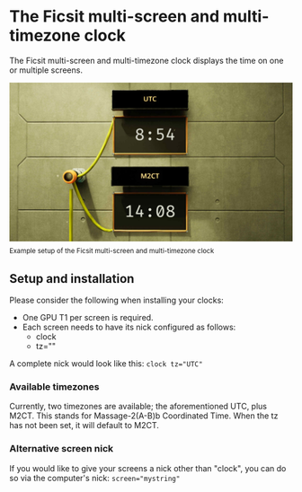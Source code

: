 # The Ficsit multi-screen and multi-timezone clock
The Ficsit multi-screen and multi-timezone clock displays the time on one or multiple screens.

![Example setup of the Ficsit Clock](preview1.jpg "Example setup of the Ficsit Clock")
<sub>Example setup of the Ficsit multi-screen and multi-timezone clock</sub>

## Setup and installation
Please consider the following when installing your clocks:
- One GPU T1 per screen is required.
- Each screen needs to have its nick configured as follows:
    - clock
    - tz="<desired time zone>"

A complete nick would look like this:
    `clock tz="UTC"`

### Available timezones
Currently, two timezones are available; the aforementioned UTC, plus M2CT. This stands for Massage-2(A-B)b Coordinated Time. When the tz has not been set, it will default to M2CT.

### Alternative screen nick
If you would like to give your screens a nick other than "clock", you can do so via the computer's nick:
    `screen="mystring"`
